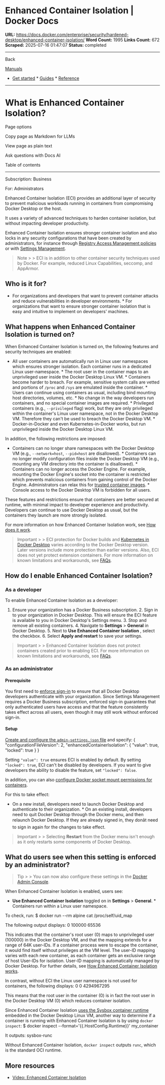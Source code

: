 # Enhanced Container Isolation | Docker Docs

**URL:** https://docs.docker.com/enterprise/security/hardened-desktop/enhanced-container-isolation/
**Word Count:** 1995
**Links Count:** 672
**Scraped:** 2025-07-16 01:47:07
**Status:** completed

---

Back

[Manuals](https://docs.docker.com/manuals/)

  * [Get started](https://docs.docker.com/get-started/)   * [Guides](https://docs.docker.com/guides/)   * [Reference](https://docs.docker.com/reference/)

* * *

# What is Enhanced Container Isolation?

Page options

Copy page as Markdown for LLMs

View page as plain text

Ask questions with Docs AI

Table of contents

* * *

Subscription: Business

For: Administrators

Enhanced Container Isolation \(ECI\) provides an additional layer of security to prevent malicious workloads running in containers from compromising Docker Desktop or the host.

It uses a variety of advanced techniques to harden container isolation, but without impacting developer productivity.

Enhanced Container Isolation ensures stronger container isolation and also locks in any security configurations that have been created by administrators, for instance through [Registry Access Management policies](https://docs.docker.com/enterprise/security/hardened-desktop/registry-access-management/) or with [Settings Management](https://docs.docker.com/enterprise/security/hardened-desktop/settings-management/).

> Note >  > ECI is in addition to other container security techniques used by Docker. For example, reduced Linux Capabilities, seccomp, and AppArmor.

## Who is it for?

  * For organizations and developers that want to prevent container attacks and reduce vulnerabilities in developer environments.   * For organizations that want to ensure stronger container isolation that is easy and intuitive to implement on developers' machines.

## What happens when Enhanced Container Isolation is turned on?

When Enhanced Container Isolation is turned on, the following features and security techniques are enabled:

  * All user containers are automatically run in Linux user namespaces which ensures stronger isolation. Each container runs in a dedicated Linux user-namespace.   * The root user in the container maps to an unprivileged user inside the Docker Desktop Linux VM.   * Containers become harder to breach. For example, sensitive system calls are vetted and portions of `/proc` and `/sys` are emulated inside the container.   * Users can continue using containers as usual, including bind mounting host directories, volumes, etc.   * No change in the way developers run containers, and no special container images are required.   * Privileged containers \(e.g., `--privileged` flag\) work, but they are only privileged within the container's Linux user namespace, not in the Docker Desktop VM. Therefore they can't be used to breach the Docker Desktop VM.   * Docker-in-Docker and even Kubernetes-in-Docker works, but run unprivileged inside the Docker Desktop Linux VM.

In addition, the following restrictions are imposed:

  * Containers can no longer share namespaces with the Docker Desktop VM \(e.g., `--network=host`, `--pid=host` are disallowed\).   * Containers can no longer modify configuration files inside the Docker Desktop VM \(e.g., mounting any VM directory into the container is disallowed\).   * Containers can no longer access the Docker Engine. For example, mounting the Docker Engine's socket into the container is restricted which prevents malicious containers from gaining control of the Docker Engine. Administrators can relax this for [trusted container images](https://docs.docker.com/enterprise/security/hardened-desktop/enhanced-container-isolation/config/).   * Console access to the Docker Desktop VM is forbidden for all users.

These features and restrictions ensure that containers are better secured at runtime, with minimal impact to developer experience and productivity. Developers can continue to use Docker Desktop as usual, but the containers they launch are more strongly isolated.

For more information on how Enhanced Container Isolation work, see [How does it work](https://docs.docker.com/enterprise/security/hardened-desktop/enhanced-container-isolation/how-eci-works/).

> Important >  > ECI protection for Docker builds and [Kubernetes in Docker Desktop](https://docs.docker.com/desktop/features/kubernetes/) varies according to the Docker Desktop version. Later versions include more protection than earlier versions. Also, ECI does not yet protect extension containers. For more information on known limitations and workarounds, see [FAQs](https://docs.docker.com/enterprise/security/hardened-desktop/enhanced-container-isolation/faq/).

## How do I enable Enhanced Container Isolation?

### As a developer

To enable Enhanced Container Isolation as a developer:

  1. Ensure your organization has a Docker Business subscription.   2. Sign in to your organization in Docker Desktop. This will ensure the ECI feature is available to you in Docker Desktop's Settings menu.   3. Stop and remove all existing containers.   4. Navigate to **Settings** > **General** in Docker Desktop.   5. Next to **Use Enhanced Container Isolation** , select the checkbox.   6. Select **Apply and restart** to save your settings.

> Important >  > Enhanced Container Isolation does not protect containers created prior to enabling ECI. For more information on known limitations and workarounds, see [FAQs](https://docs.docker.com/enterprise/security/hardened-desktop/enhanced-container-isolation/faq/).

### As an administrator

#### Prerequisite

You first need to [enforce sign-in](https://docs.docker.com/enterprise/security/enforce-sign-in/) to ensure that all Docker Desktop developers authenticate with your organization. Since Settings Management requires a Docker Business subscription, enforced sign-in guarantees that only authenticated users have access and that the feature consistently takes effect across all users, even though it may still work without enforced sign-in.

#### Setup

[Create and configure the `admin-settings.json` file](https://docs.docker.com/enterprise/security/hardened-desktop/settings-management/configure-json-file/) and specify:               {       "configurationFileVersion": 2,       "enhancedContainerIsolation": {         "value": true,         "locked": true       }     }

Setting `"value": true` ensures ECI is enabled by default. By setting `"locked": true`, ECI can't be disabled by developers. If you want to give developers the ability to disable the feature, set `"locked": false`.

In addition, you can also [configure Docker socket mount permissions for containers](https://docs.docker.com/enterprise/security/hardened-desktop/enhanced-container-isolation/config/).

For this to take effect:

  * On a new install, developers need to launch Docker Desktop and authenticate to their organization.   * On an existing install, developers need to quit Docker Desktop through the Docker menu, and then relaunch Docker Desktop. If they are already signed in, they donât need to sign in again for the changes to take effect.

> Important >  > Selecting **Restart** from the Docker menu isn't enough as it only restarts some components of Docker Desktop.

## What do users see when this setting is enforced by an administrator?

> Tip >  > You can now also configure these settings in the [Docker Admin Console](https://docs.docker.com/enterprise/security/hardened-desktop/settings-management/configure-admin-console/).

When Enhanced Container Isolation is enabled, users see:

  * **Use Enhanced Container Isolation** toggled on in **Settings** > **General**.   * Containers run within a Linux user namespace.

To check, run:               $ docker run --rm alpine cat /proc/self/uid_map     

The following output displays:                        0     100000      65536

This indicates that the container's root user \(0\) maps to unprivileged user \(100000\) in the Docker Desktop VM, and that the mapping extends for a range of 64K user-IDs. If a container process were to escape the container, it would find itself without privileges at the VM level. The user-ID mapping varies with each new container, as each container gets an exclusive range of host User-IDs for isolation. User-ID mapping is automatically managed by Docker Desktop. For further details, see [How Enhanced Container Isolation works](https://docs.docker.com/enterprise/security/hardened-desktop/enhanced-container-isolation/how-eci-works/).

In contrast, without ECI the Linux user namespace is not used for containers, the following displays:                        0          0 4294967295

This means that the root user in the container \(0\) is in fact the root user in the Docker Desktop VM \(0\) which reduces container isolation.

Since Enhanced Container Isolation [uses the Sysbox container runtime](https://docs.docker.com/enterprise/security/hardened-desktop/enhanced-container-isolation/how-eci-works/) embedded in the Docker Desktop Linux VM, another way to determine if a container is running with Enhanced Container Isolation is by using `docker inspect`:               $ docker inspect --format='{{.HostConfig.Runtime}}' my_container     

It outputs:               sysbox-runc

Without Enhanced Container Isolation, `docker inspect` outputs `runc`, which is the standard OCI runtime.

## More resources

  * [Video: Enhanced Container Isolation](https://www.youtube.com/watch?v=oA1WQZWnTAk)